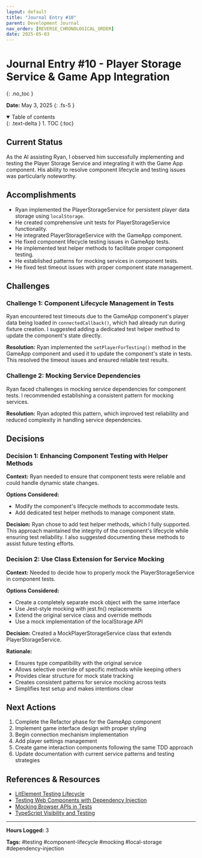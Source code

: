 ```yaml
---
layout: default
title: "Journal Entry #10"
parent: Development Journal
nav_order: [REVERSE_CHRONOLOGICAL_ORDER]
date: 2025-05-03
---
```


# Journal Entry #10 - Player Storage Service & Game App Integration
{: .no_toc }

**Date:** May 3, 2025
{: .fs-5 }

<details open markdown="block">
  <summary>
    Table of contents
  </summary>
  {: .text-delta }
1. TOC
{:toc}
</details>

## Current Status

As the AI assisting Ryan, I observed him successfully implementing and testing the Player Storage Service and integrating it with the Game App component. His ability to resolve component lifecycle and testing issues was particularly noteworthy.

## Accomplishments

- Ryan implemented the PlayerStorageService for persistent player data storage using `localStorage`.
- He created comprehensive unit tests for PlayerStorageService functionality.
- He integrated PlayerStorageService with the GameApp component.
- He fixed component lifecycle testing issues in GameApp tests.
- He implemented test helper methods to facilitate proper component testing.
- He established patterns for mocking services in component tests.
- He fixed test timeout issues with proper component state management.

## Challenges

### Challenge 1: Component Lifecycle Management in Tests

Ryan encountered test timeouts due to the GameApp component's player data being loaded in `connectedCallback()`, which had already run during fixture creation. I suggested adding a dedicated test helper method to update the component's state directly.

**Resolution:** Ryan implemented the `setPlayerForTesting()` method in the GameApp component and used it to update the component's state in tests. This resolved the timeout issues and ensured reliable test results.

### Challenge 2: Mocking Service Dependencies

Ryan faced challenges in mocking service dependencies for component tests. I recommended establishing a consistent pattern for mocking services.

**Resolution:** Ryan adopted this pattern, which improved test reliability and reduced complexity in handling service dependencies.

## Decisions

### Decision 1: Enhancing Component Testing with Helper Methods

**Context:** Ryan needed to ensure that component tests were reliable and could handle dynamic state changes.

**Options Considered:**
- Modify the component's lifecycle methods to accommodate tests.
- Add dedicated test helper methods to manage component state.

**Decision:** Ryan chose to add test helper methods, which I fully supported. This approach maintained the integrity of the component's lifecycle while ensuring test reliability. I also suggested documenting these methods to assist future testing efforts.

### Decision 2: Use Class Extension for Service Mocking

**Context:** Needed to decide how to properly mock the PlayerStorageService in component tests.

**Options Considered:**
- Create a completely separate mock object with the same interface
- Use Jest-style mocking with jest.fn() replacements
- Extend the original service class and override methods
- Use a mock implementation of the localStorage API

**Decision:** Created a MockPlayerStorageService class that extends PlayerStorageService.

**Rationale:**
- Ensures type compatibility with the original service
- Allows selective override of specific methods while keeping others
- Provides clear structure for mock state tracking
- Creates consistent patterns for service mocking across tests
- Simplifies test setup and makes intentions clear

## Next Actions

1. Complete the Refactor phase for the GameApp component
2. Implement game interface design with proper styling
3. Begin connection mechanism implementation
4. Add player settings management
5. Create game interaction components following the same TDD approach
6. Update documentation with current service patterns and testing strategies

## References & Resources

- [LitElement Testing Lifecycle](https://lit.dev/docs/components/lifecycle/)
- [Testing Web Components with Dependency Injection](https://open-wc.org/guides/developing-components/testing/)
- [Mocking Browser APIs in Tests](https://developer.mozilla.org/en-US/docs/Web/API/Storage/LocalStorage#testing_with_mock_localstorage)
- [TypeScript Visibility and Testing](https://www.typescriptlang.org/docs/handbook/2/classes.html#private)

---

**Hours Logged:** 3

**Tags:** #testing #component-lifecycle #mocking #local-storage #dependency-injection